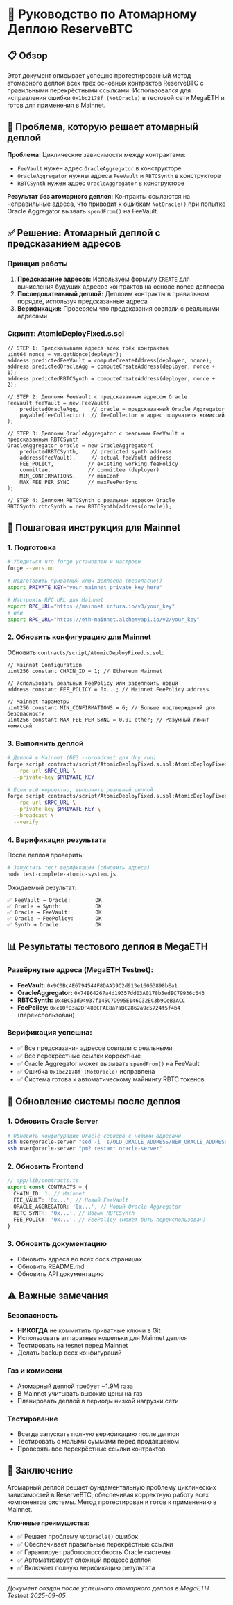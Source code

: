 # 🚀 Руководство по Атомарному Деплою ReserveBTC

## 📋 Обзор

Этот документ описывает успешно протестированный метод атомарного деплоя всех трёх основных контрактов ReserveBTC с правильными перекрёстными ссылками. Использовался для исправления ошибки `0x1bc2178f (NotOracle)` в тестовой сети MegaETH и готов для применения в Mainnet.

## 🎯 Проблема, которую решает атомарный деплой

**Проблема:** Циклические зависимости между контрактами:
- `FeeVault` нужен адрес `OracleAggregator` в конструкторе
- `OracleAggregator` нужны адреса `FeeVault` и `RBTCSynth` в конструкторе  
- `RBTCSynth` нужен адрес `OracleAggregator` в конструкторе

**Результат без атомарного деплоя:** Контракты ссылаются на неправильные адреса, что приводит к ошибкам `NotOracle()` при попытке Oracle Aggregator вызвать `spendFrom()` на FeeVault.

## ✅ Решение: Атомарный деплой с предсказанием адресов

### Принцип работы

1. **Предсказание адресов:** Используем формулу `CREATE` для вычисления будущих адресов контрактов на основе nonce деплоера
2. **Последовательный деплой:** Деплоим контракты в правильном порядке, используя предсказанные адреса
3. **Верификация:** Проверяем что предсказания совпали с реальными адресами

### Скрипт: AtomicDeployFixed.s.sol

```solidity
// STEP 1: Предсказываем адреса всех трёх контрактов
uint64 nonce = vm.getNonce(deployer);
address predictedFeeVault = computeCreateAddress(deployer, nonce);
address predictedOracleAgg = computeCreateAddress(deployer, nonce + 1);
address predictedRBTCSynth = computeCreateAddress(deployer, nonce + 2);

// STEP 2: Деплоим FeeVault с предсказанным адресом Oracle
FeeVault feeVault = new FeeVault(
    predictedOracleAgg,    // oracle = предсказанный Oracle Aggregator
    payable(feeCollector)  // feeCollector = адрес получателя комиссий
);

// STEP 3: Деплоим OracleAggregator с реальным FeeVault и предсказанным RBTCSynth
OracleAggregator oracle = new OracleAggregator(
    predictedRBTCSynth,    // predicted synth address
    address(feeVault),     // actual feeVault address
    FEE_POLICY,           // existing working feePolicy
    committee,            // committee (deployer)
    MIN_CONFIRMATIONS,    // minConf
    MAX_FEE_PER_SYNC      // maxFeePerSync
);

// STEP 4: Деплоим RBTCSynth с реальным адресом Oracle
RBTCSynth rbtcSynth = new RBTCSynth(address(oracle));
```

## 🔧 Пошаговая инструкция для Mainnet

### 1. Подготовка

```bash
# Убедиться что forge установлен и настроен
forge --version

# Подготовить приватный ключ деплоера (безопасно!)
export PRIVATE_KEY="your_mainnet_private_key_here"

# Настроить RPC URL для Mainnet
export RPC_URL="https://mainnet.infura.io/v3/your_key"
# или
export RPC_URL="https://eth-mainnet.alchemyapi.io/v2/your_key"
```

### 2. Обновить конфигурацию для Mainnet

Обновить `contracts/script/AtomicDeployFixed.s.sol`:

```solidity
// Mainnet Configuration
uint256 constant CHAIN_ID = 1; // Ethereum Mainnet

// Использовать реальный FeePolicy или задеплоить новый
address constant FEE_POLICY = 0x...; // Mainnet FeePolicy address

// Mainnet параметры
uint256 constant MIN_CONFIRMATIONS = 6; // Больше подтверждений для безопасности
uint256 constant MAX_FEE_PER_SYNC = 0.01 ether; // Разумный лимит комиссий
```

### 3. Выполнить деплой

```bash
# Деплой в Mainnet (БЕЗ --broadcast для dry run)
forge script contracts/script/AtomicDeployFixed.s.sol:AtomicDeployFixed \
  --rpc-url $RPC_URL \
  --private-key $PRIVATE_KEY

# Если всё корректно, выполнить реальный деплой
forge script contracts/script/AtomicDeployFixed.s.sol:AtomicDeployFixed \
  --rpc-url $RPC_URL \
  --private-key $PRIVATE_KEY \
  --broadcast \
  --verify
```

### 4. Верификация результата

После деплоя проверить:

```bash
# Запустить тест верификации (обновить адреса)
node test-complete-atomic-system.js
```

Ожидаемый результат:
```
✅ FeeVault → Oracle:        OK
✅ Oracle → Synth:           OK  
✅ Oracle → FeeVault:        OK
✅ Oracle → FeePolicy:       OK
✅ Synth → Oracle:           OK
```

## 📊 Результаты тестового деплоя в MegaETH

### Развёрнутые адреса (MegaETH Testnet):
- **FeeVault:** `0x9C0Bc4E6794544F8DAA39C2d913e16063898bEa1`
- **OracleAggregator:** `0x74E64267a4d19357dd03A0178b5edEC79936c643`  
- **RBTCSynth:** `0x4BC51d94937f145C7D995E146C32EC3b9CeB3ACC`
- **FeePolicy:** `0xc10fD3a2DF480CFAE8a7aBC2862a9c5724f5f4b4` (переиспользован)

### Верификация успешна:
- ✅ Все предсказания адресов совпали с реальными
- ✅ Все перекрёстные ссылки корректные
- ✅ Oracle Aggregator может вызывать `spendFrom()` на FeeVault
- ✅ Ошибка `0x1bc2178f (NotOracle)` исправлена
- ✅ Система готова к автоматическому майнингу RBTC токенов

## 🔄 Обновление системы после деплоя

### 1. Обновить Oracle Server
```bash
# Обновить конфигурацию Oracle сервера с новыми адресами
ssh user@oracle-server "sed -i 's/OLD_ORACLE_ADDRESS/NEW_ORACLE_ADDRESS/g' oracle-server.js"
ssh user@oracle-server "pm2 restart oracle-server"
```

### 2. Обновить Frontend
```typescript
// app/lib/contracts.ts
export const CONTRACTS = {
  CHAIN_ID: 1, // Mainnet
  FEE_VAULT: '0x...', // Новый FeeVault
  ORACLE_AGGREGATOR: '0x...', // Новый Oracle Aggregator
  RBTC_SYNTH: '0x...', // Новый RBTCSynth
  FEE_POLICY: '0x...', // FeePolicy (может быть переиспользован)
}
```

### 3. Обновить документацию
- Обновить адреса во всех docs страницах
- Обновить README.md
- Обновить API документацию

## ⚠️ Важные замечания

### Безопасность
- **НИКОГДА** не коммитить приватные ключи в Git
- Использовать аппаратные кошельки для Mainnet деплоя
- Тестировать на tesnet перед Mainnet
- Делать backup всех конфигураций

### Газ и комиссии
- Атомарный деплой требует ~1.9M газа
- В Mainnet учитывать высокие цены на газ
- Планировать деплой в периоды низкой нагрузки сети

### Тестирование
- Всегда запускать полную верификацию после деплоя
- Тестировать с малыми суммами перед продакшеном
- Проверять все перекрёстные ссылки контрактов

## 🎉 Заключение

Атомарный деплой решает фундаментальную проблему циклических зависимостей в ReserveBTC, обеспечивая корректную работу всех компонентов системы. Метод протестирован и готов к применению в Mainnet.

**Ключевые преимущества:**
- ✅ Решает проблему `NotOracle()` ошибок
- ✅ Обеспечивает правильные перекрёстные ссылки
- ✅ Гарантирует работоспособность Oracle системы
- ✅ Автоматизирует сложный процесс деплоя
- ✅ Включает полную верификацию результата

---
*Документ создан после успешного атомарного деплоя в MegaETH Testnet 2025-09-05*